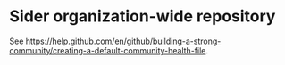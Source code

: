 # Sider organization-wide repository

See <https://help.github.com/en/github/building-a-strong-community/creating-a-default-community-health-file>.
